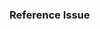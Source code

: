 <!-- Instructions: https://github.com/google/model-viewer/blob/master/CONTRIBUTING.md#code-reviews -->
### Reference Issue
<!-- Example: Fixes #1234 -->
